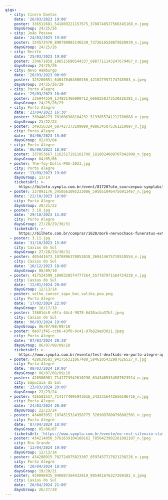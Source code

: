 ```yaml
---
gigs:
  - city: Cícero Dantas
    date: '26/03/2023 19:00'
    poster: 336512681_541869221157675_3788748527566345168_n.jpeg
    daysGroup: 24/25/26
  - city: João Pessoa
    date: '24/03/2023 19:00'
    poster: 334572470_890789002146539_7372616520875028939_n.jpeg
    daysGroup: 24/25/26
  - city: Recife
    date: '25/03/2023 19:00'
    poster: 334671859_188515690544337_6887711143247679467_n.jpeg
    daysGroup: 24/25/26
  - city: Novo Hamburgo
    date: '26/03/2023 00:00'
    poster: 325200851_640470464500156_421027957174748503_n.jpeg
    daysGroup: 24/25/26/29
  - city: Porto Alegre
    date: '29/03/2023 16:00'
    poster: 336944559_134821466000712_6660250373530226381_n.jpeg
    daysGroup: 24/25/26/29
  - city: Porto Alegre
    date: '23/04/2023 16:30'
    poster: 330446273_701606388104232_5133855741212780688_n.jpeg
    daysGroup: 21/22/23
  - poster: 349356324_687427373109890_4886345075361210097_n.jpg
    city: Porto Alegre
    date: '04/06/2023 15:00'
    daysGroup: 02/03/04
  - city: Porto Alegre
    date: '06/08/2023 18:00'
    poster: 337053667_1162517191101708_1818024009707842909_n.jpeg
    daysGroup: 04/05/06
  - poster: The-Toy-Dolls-POA-2023.jpg
    city: Porto Alegre
    date: '13/09/2023 19:00'
    daysGroup: 13/14
    ticketsUrl: >-
      https://bileto.sympla.com.br/event/81720?utm_source=pwa-symplabiletoandroid-production&utm_medium=webapp_share&utm_campaign=webapp_share_event_81720
  - poster: 337891176_3450561095233086_5950510464756913467_n.jpeg
    date: '22/10/2023 18:00'
    city: Porto Alegre
    daysGroup: 20/21/22
  - poster: 3.10.jpg
    date: '29/10/2023 15:00'
    city: Porto Alegre
    daysGroup: 27/28/29/30/31
    ticketsUrl: >-
      https://bilheto.com.br/comprar/1628/mork-nervochaos-funeratus-exterminate-soul-torment
  - poster: 3.11.jpg
    date: '31/10/2023 15:00'
    city: Caxias do Sul
    daysGroup: 27/28/29/30/31
  - poster: 405441673_1870896370053018_369414675719510554_n.jpg
    city: Caxias do Sul
    date: '10/12/2023 18:00'
    daysGroup: 08/09/10
  - poster: 417524599_1890320574777264_557787971164724230_n.jpg
    city: Caxias do Sul
    date: '12/01/2024 20:00'
    daysGroup: 12/13/14
  - poster: velho_cancer_sapo_boi_valika_poa.png
    city: Porto Alegre
    date: '17/02/2024 22:00'
    daysGroup: 16/17/18
  - poster: 13601dc8-e5fa-44c4-9878-6d30acba37bf.jpeg
    city: Caxias do Sul
    date: '06/03/2024 19:00'
    daysGroup: 06/07/08/09/10
  - poster: de071f45-ccb6-43f0-8c41-97b829e03021.jpeg
    city: Porto Alegre
    date: '07/03/2024 20:30'
    daysGroup: 06/07/08/09/10
    ticketsUrl: >-
      https://www.sympla.com.br/evento/test-deafkids-em-porto-alegre-agulha/2337089
  - poster: 428639583_941756321067488_5846105432987626527_n.jpg
    city: Porto Alegre
    date: '08/03/2024 19:00'
    daysGroup: 06/07/08/09/10
  - poster: 426586981_7141773942610298_6343405334587623914_n.jpg
    city: Sapucaia do Sul
    date: '23/03/2024 20:00'
    daysGroup: 22/23/24
  - poster: 426581517_7141774095943616_3422316442656196716_n.jpg
    city: Porto Alegre
    date: '24/03/2024 20:00'
    daysGroup: 22/23/24
  - poster: 434003952_1074515324358775_3209897800798802501_n.jpeg
    city: Porto Alegre
    date: '07/04/2024 18:00'
    daysGroup: 05/06/07
    ticketsUrl: 'https://www.sympla.com.br/evento/no-rest-silenzio-statico/2387542'
  - poster: 434214050_3761639104160162_7850423902261082107_n.jpeg
    city: Rio Grande
    date: '13/04/2024 19:00'
    daysGroup: 12/13/14
  - poster: 434280915_762724975823307_8597457717621238226_n.jpeg
    city: Porto Alegre
    date: '20/04/2024 18:00'
    daysGroup: 19/20/21
  - poster: 439098935_940887364432819_985481676327269182_n.jpeg
    city: Caxias do Sul
    date: '26/04/2024 21:00'
    daysGroup: 26/27/28
---
```


